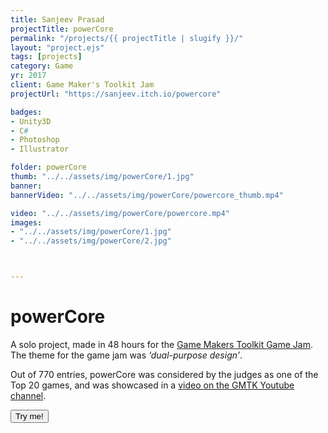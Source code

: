 ```yaml
---
title: Sanjeev Prasad
projectTitle: powerCore
permalink: "/projects/{{ projectTitle | slugify }}/"
layout: "project.ejs"
tags: [projects]
category: Game
yr: 2017
client: Game Maker's Toolkit Jam
projectUrl: "https://sanjeev.itch.io/powercore"

badges:
- Unity3D
- C#
- Photoshop
- Illustrator

folder: powerCore
thumb: "../../assets/img/powerCore/1.jpg"
banner:
bannerVideo: "../../assets/img/powerCore/powercore_thumb.mp4"

video: "../../assets/img/powerCore/powercore.mp4"
images: 
- "../../assets/img/powerCore/1.jpg"
- "../../assets/img/powerCore/2.jpg"



---
```


# powerCore

A solo project, made in 48 hours for the [Game Makers Toolkit Game Jam](https://itch.io/jam/gmtk-jam). The theme for the game jam was *‘dual-purpose design’*.

Out of 770 entries, powerCore was considered by the judges as one of the Top 20 games, and was showcased in a [video on the GMTK Youtube channel](https://www.youtube.com/watch?v=yDmjt-UfybM).

<a href="https://sanjeev.itch.io/powercore">
    <button type="button" class="btn btn-outline-light">Try me!</button>
</a>



